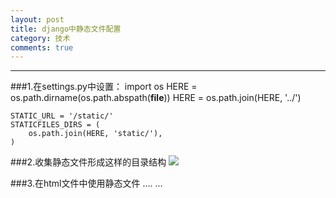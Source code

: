 ```yaml
---
layout: post
title: django中静态文件配置
category: 技术
comments: true
---
```


----------
###1.在settings.py中设置：
	import os
	HERE = os.path.dirname(os.path.abspath(__file__))
	HERE = os.path.join(HERE, '../')

	STATIC_URL = '/static/'
	STATICFILES_DIRS = (
	    os.path.join(HERE, 'static/'),
	)

###2.收集静态文件形成这样的目录结构
![](http://simplebrightman.github.io/blog/images/django-static-1.JPG)

###3.在html文件中使用静态文件
	....
	<head>
	    <meta charset="UTF-8">
	    <title>EasyUI</title>
	    <link rel="stylesheet" type="text/css" href="/static/easyUI/themes/default/easyui.css">
		<link rel="stylesheet" type="text/css" href="/static/easyUI/themes/icon.css">
		<link rel="stylesheet" type="text/css" href="/static/easyUI/demo.css">
	    <script type="text/javascript" src='/static/easyUI/jquery.min.js'></script>
		<script type="text/javascript" src="/static/easyUI/jquery.easyui.min.js"></script>
	</head>
	...

